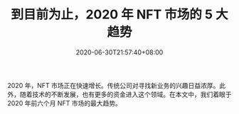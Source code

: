 ﻿---
title: "到目前为止，2020 年 NFT 市场的 5 大趋势"
date: 2020-06-30T21:57:40+08:00
lastmod: 2020-06-30T16:45:40+08:00
draft: false
authors: ["Martina"]
description: "2020 年，NFT 市场正在快速增长。传统公司对寻找新业务的兴趣日益浓厚。此外，随着技术的不断发展，也有更多的资金进入这个领域。在本文中，我们着眼于 2020 年前六个月 NFT 市场的最大趋势。"
featuredImage: "five-major-trends-in-the-nft-market-in-2020-so-far.png"
tags: ["Strategy Game","策略游戏","Play to Earn"]
categories: ["news"]
news: ["策略游戏"]
weight: 
lightgallery: true
pinned: false
recommend: false
recommend1: false
---

2020 年，NFT 市场正在快速增长。传统公司对寻找新业务的兴趣日益浓厚。此外，随着技术的不断发展，也有更多的资金进入这个领域。在本文中，我们着眼于 2020 年前六个月 NFT 市场的最大趋势。

<!--more-->


